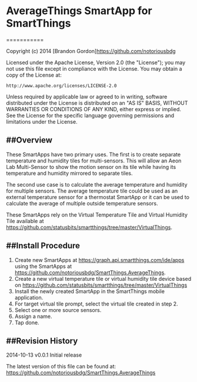 # AverageThings SmartApp for SmartThings
===========

Copyright (c) 2014 [Brandon Gordon]https://github.com/notoriousbdg

Licensed under the Apache License, Version 2.0 (the "License"); you may not use this file except
in compliance with the License. You may obtain a copy of the License at:

    http://www.apache.org/licenses/LICENSE-2.0

Unless required by applicable law or agreed to in writing, software distributed under the License is distributed
on an "AS IS" BASIS, WITHOUT WARRANTIES OR CONDITIONS OF ANY KIND, either express or implied. See the License
for the specific language governing permissions and limitations under the License.

##Overview
----------------
These SmartApps have two primary uses. The first is to create separate temperature and humidity tiles for multi-sensors. This will allow an Aeon Lab Multi-Sensor to show the motion sensor on its tile while having its temperature and humidity mirrored to separate tiles.

The second use case is to calculate the average temperature and humidity for multiple sensors. The average temperature tile could be used as an external temperature sensor for a thermostat SmartApp or it can be used to calculate the average of multiple outside temperature sensors.

These SmartApps rely on the Virtual Temperature Tile and Virtual Humidity Tile available at https://github.com/statusbits/smartthings/tree/master/VirtualThings.

##Install Procedure
----------------
1. Create new SmartApps at https://graph.api.smartthings.com/ide/apps using the SmartApps at https://github.com/notoriousbdg/SmartThings.AverageThings.
2. Create a new virtual temperature tile or virtual humidity tile device based on https://github.com/statusbits/smartthings/tree/master/VirtualThings
3. Install the newly created SmartApp in the SmartThings mobile application.
4. For target virtual tile prompt, select the virtual tile created in step 2.
5. Select one or more source sensors.
6. Assign a name.
7. Tap done.

##Revision History
----------------
2014-10-13  v0.0.1  Initial release

The latest version of this file can be found at:
  https://github.com/notoriousbdg/SmartThings.AverageThings

